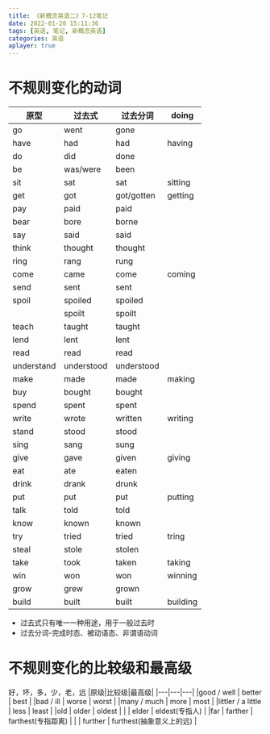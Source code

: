 ```yaml
---
title: 《新概念英语二》7-12笔记
date: 2022-01-20 15:11:36
tags: [英语, 笔记, 新概念英语]
categories: 英语
aplayer: true
---
```

# 不规则变化的动词
|原型 |过去式 |过去分词 |doing |
|-|-|-|-|
|go | went | gone|
|have | had | had | having| 
|do | did| done|
|be | was/were| been|
|sit | sat | sat | sitting|
|get | got| got/gotten| getting|
|pay | paid| paid|
|bear| bore| borne|
|say | said| said|
|think| thought | thought|
|ring | rang | rung |
|come | came | come | coming|
|send | sent | sent |
|spoil | spoiled | spoiled |
| | spoilt | spoilt | 
|teach | taught | taught |
|lend | lent | lent |
|read | read | read |
|understand | understood | understood |
|make | made | made | making |
|buy | bought | bought |
|spend | spent | spent | 
|write | wrote | written | writing |
|stand | stood | stood |
|sing | sang | sung|
|give | gave | given | giving |
|eat | ate | eaten |
|drink | drank | drunk |
|put | put | put | putting |
|talk | told | told |
|know | known | known|
|try | tried | tried | tring|
|steal | stole | stolen |
|take | took | taken| taking |
|win | won | won | winning |
|grow | grew | grown |
|build |  built | built | building |

- 过去式只有唯一一种用途，用于一般过去时
- 过去分词-完成时态、被动语态、非谓语动词

# 不规则变化的比较级和最高级
好，坏，多，少，老，远
|原级|比较级|最高级|
|---|---|---|
|good / well | better | best |
|bad / ill | worse | worst |
|many / much | more | most |
|littler / a little | less | least |
|old | older | oldest |
| | elder | eldest(专指人) |
|far | farther | farthest(专指距离) |
| | further | furthest(抽象意义上的远) |
